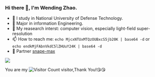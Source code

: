 ### Hi there 👋, I'm Wending Zhao.

- 🔭 I study in National University of Defense Technology.
- 🌱 Major in information Engineering.
- 💬 My reasearch interst: computer vision, especially light-field super-resolution
- 📫 How to reach me: `echo MjcxNTUxMTQzOUBxcS5jb20K | base64 -d` or `echo endkMjFAbnVkdC5lZHUuY24K | base64 -d`
- 👯 Partner [snape-max](https://github.com/PengweeWang)

![](https://github-readme-stats.vercel.app/api?username=WendingZhao&show_icons=true&theme=transparent)

You are my ![Visitor Count](https://profile-counter.glitch.me/WendingZhao/count.svg) visitor,Thank You!😘😘




<!-- 
### My Skill Set

![](https://img.shields.io/badge/Java-ED8B00?style=for-the-badge&logo=openjdk&logoColor=white)![](https://img.shields.io/badge/Python-3776AB?style=for-the-badge&logo=python&logoColor=white)

-->





<!--
**WendingZhao/WendingZhao** is a ✨ _special_ ✨ repository because its `README.md` (this file) appears on your GitHub profile.

Here are some ideas to get you started:

- 🔭 I’m currently working on ...
- 🌱 I’m currently learning ...
- 👯 I’m looking to collaborate on ...
- 🤔 I’m looking for help with ...
- 💬 Ask me about ...
- 📫 How to reach me: ...
- 😄 Pronouns: ...
- ⚡ Fun fact: ...
-->
